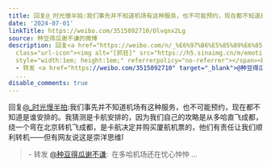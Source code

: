 ```yaml
---
title: 回复@_时光慢半拍:我们事先并不知道机场有这种服务，也不可能预约，现在都不知道是谁安排的。我猜测是卡航安排的，因为我们自己的攻略是从多哈直飞成都，绕一个...
date: '2024-07-01'
linkTitle: https://weibo.com/3515092710/Olvqnx2Lg
source: 种豆得瓜谢不谦的微博
description: 回复<a href="https://weibo.com/n/_%E6%97%B6%E5%85%89%E6%85%A2%E5%8D%8A%E6%8B%8D">@_时光慢半拍</a>:我们事先并不知道机场有这种服务，也不可能预约，现在都不知道是谁安排的。我猜测是卡航安排的，因为我们自己的攻略是从多哈直飞成都，绕一个弯在北京转机飞成都，是卡航决定并购买厦航机票的，他们有责任让我们顺利转机——但有网友说这是崇洋思维<span
  class="url-icon"><img alt="[抓狂]" src="https://h5.sinaimg.cn/m/emoticon/icon/default/d_zhuakuang-c007ffb7fe.png"
  style="width:1em; height:1em;" referrerpolicy="no-referrer"></span><br><blockquote>
  - 转发 <a href="https://weibo.com/3515092710" target="_blank">@种豆得瓜谢不谦</a>: 在多哈机场还在忧心忡忡
  ...
disable_comments: true
---
```

回复<a href="https://weibo.com/n/_%E6%97%B6%E5%85%89%E6%85%A2%E5%8D%8A%E6%8B%8D">@_时光慢半拍</a>:我们事先并不知道机场有这种服务，也不可能预约，现在都不知道是谁安排的。我猜测是卡航安排的，因为我们自己的攻略是从多哈直飞成都，绕一个弯在北京转机飞成都，是卡航决定并购买厦航机票的，他们有责任让我们顺利转机——但有网友说这是崇洋思维<span class="url-icon"><img alt="[抓狂]" src="https://h5.sinaimg.cn/m/emoticon/icon/default/d_zhuakuang-c007ffb7fe.png" style="width:1em; height:1em;" referrerpolicy="no-referrer"></span><br><blockquote> - 转发 <a href="https://weibo.com/3515092710" target="_blank">@种豆得瓜谢不谦</a>: 在多哈机场还在忧心忡忡 ...